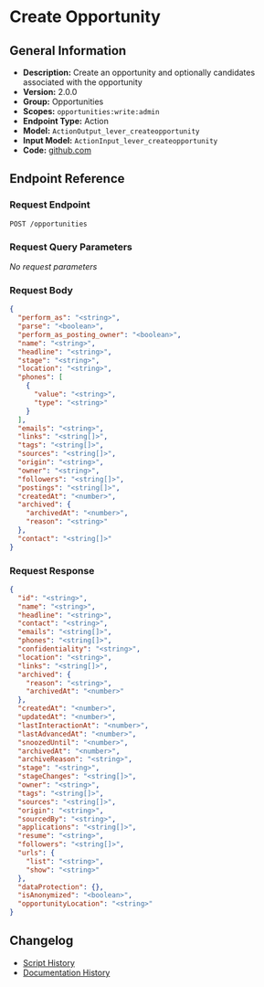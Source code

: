 <!-- BEGIN GENERATED CONTENT -->
# Create Opportunity

## General Information

- **Description:** Create an opportunity and optionally candidates associated with the opportunity
- **Version:** 2.0.0
- **Group:** Opportunities
- **Scopes:** `opportunities:write:admin`
- **Endpoint Type:** Action
- **Model:** `ActionOutput_lever_createopportunity`
- **Input Model:** `ActionInput_lever_createopportunity`
- **Code:** [github.com](https://github.com/NangoHQ/integration-templates/tree/main/integrations/lever/actions/create-opportunity.ts)


## Endpoint Reference

### Request Endpoint

`POST /opportunities`

### Request Query Parameters

_No request parameters_

### Request Body

```json
{
  "perform_as": "<string>",
  "parse": "<boolean>",
  "perform_as_posting_owner": "<boolean>",
  "name": "<string>",
  "headline": "<string>",
  "stage": "<string>",
  "location": "<string>",
  "phones": [
    {
      "value": "<string>",
      "type": "<string>"
    }
  ],
  "emails": "<string>",
  "links": "<string[]>",
  "tags": "<string[]>",
  "sources": "<string[]>",
  "origin": "<string>",
  "owner": "<string>",
  "followers": "<string[]>",
  "postings": "<string[]>",
  "createdAt": "<number>",
  "archived": {
    "archivedAt": "<number>",
    "reason": "<string>"
  },
  "contact": "<string[]>"
}
```

### Request Response

```json
{
  "id": "<string>",
  "name": "<string>",
  "headline": "<string>",
  "contact": "<string>",
  "emails": "<string[]>",
  "phones": "<string[]>",
  "confidentiality": "<string>",
  "location": "<string>",
  "links": "<string[]>",
  "archived": {
    "reason": "<string>",
    "archivedAt": "<number>"
  },
  "createdAt": "<number>",
  "updatedAt": "<number>",
  "lastInteractionAt": "<number>",
  "lastAdvancedAt": "<number>",
  "snoozedUntil": "<number>",
  "archivedAt": "<number>",
  "archiveReason": "<string>",
  "stage": "<string>",
  "stageChanges": "<string[]>",
  "owner": "<string>",
  "tags": "<string[]>",
  "sources": "<string[]>",
  "origin": "<string>",
  "sourcedBy": "<string>",
  "applications": "<string[]>",
  "resume": "<string>",
  "followers": "<string[]>",
  "urls": {
    "list": "<string>",
    "show": "<string>"
  },
  "dataProtection": {},
  "isAnonymized": "<boolean>",
  "opportunityLocation": "<string>"
}
```

## Changelog

- [Script History](https://github.com/NangoHQ/integration-templates/commits/main/integrations/lever/actions/create-opportunity.ts)
- [Documentation History](https://github.com/NangoHQ/integration-templates/commits/main/integrations/lever/actions/create-opportunity.md)

<!-- END  GENERATED CONTENT -->

